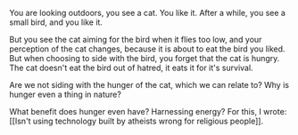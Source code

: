 You are looking outdoors, you see a cat. You like it.
After a while, you see a small bird, and you like it.

But you see the cat aiming for the bird when it flies too low, and your perception of the cat changes, because it is about to eat the bird you liked. But when choosing to side with the bird, you forget that the cat is hungry. The cat doesn't eat the bird out of hatred, it eats it for it's survival.

Are we not siding with the hunger of the cat, which we can relate to?
Why is hunger even a thing in nature?

What benefit does hunger even have? Harnessing energy? For this, I wrote: [[Isn't using technology built by atheists wrong for religious people]].